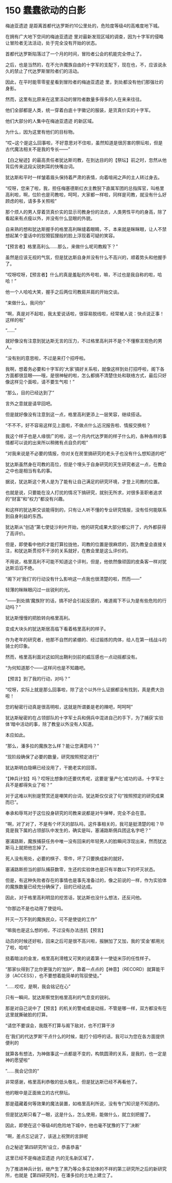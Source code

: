 # 150 蠢蠢欲动的白影

梅迪亚遗迹 是距离首都代达罗斯约10公里处的，危险度等级4的高难度地下城。

在拥有广大地下空间的梅迪亚遗迹 里对最新发现区域的调查，因为十字军的侵略让冒险者无法活动，处于完全没有开始的状态。

首都代达罗斯陷落过了一个月的时间，冒险者公会的机能完全停止了。

之后，也是当然的，在不允许魔族自由的十字军的支配下，现在也，不，应该说永久的禁止了代达罗斯冒险者们的活动。

因此，在平时能零零星星看到冒险者的梅迪亚遗迹 里，到处都没有他们那强壮的身影。

然而，这里有比原来在这里活动的冒险者数量多得多的人在来来往往。

他们全部都是人类，统一穿着白底十字徽记的服装，是货真价实的十字军。

他们大部分的人集中在梅迪亚遗迹 的新区域。

为什么，因为这里有他们的目标物。

“哎\~这个是这么回事啦，不好意思对不住啦，虽然知道是很厉害的祭坛啦，但是古代魔法相关不是我的专长——”

【白之秘迹】的最高责任者犹达斯司教，在到达目的的【祭坛】前之时，忽然从他背后传来这段尖锐刺耳的快嘴台词。

犹达斯和平时一样皱着眉头保持着严肃的表情，向着喧闹之声的主人转过身去。

“哎呀，您来了啦，我，担任梅塞德斯红衣主教猊下直属军团的总指挥官，叫格里高利啦，啊，位阶也是司教啦，呵呵，大家都一样啦，同样是司教，就没有什么好顾虑的啦，请多多关照啦”

那个烦人的男人穿着货真价实的显示司教身份的法衣，人类男性平均的身高，除了看起来有点瘦以外，并没有什么显眼的外貌。

自来熟的想和犹达斯握手的格里高利眯缝着眼睛，不，本来就是眯眯眼，让人不禁想起某个童话中的狡猾狐狸般的脸上浮现着可疑的笑容。

“【预言者】格里高利么……那么，来做什么呢司教殿下？”

虽然是应该无视的气氛，但是犹达斯自身并没有什么不高兴的，顺着势头和他握手了。

“哎呀哎呀，【预言者】什么的真是羞耻的外号啦，嘛，不过也是我自称的啦，哈哈！”

他一个人哈哈大笑，握手之后两位司教肩并肩的开始交谈。

“来做什么，我问你”

“啊，真是对不起啦，我太爱说话啦，很容易脱线啦，经常被人说：快点说正事！这样的啦”

“……”

就好像没有注意到犹达斯无言的压力，不过格里高利并不是个不懂察言观色的男人。

“没有别的意思啦，不过是来打个招呼啦。

我啊，想着务必要和十字军的‘大家’搞好关系啦，就像这样到处打招呼啦，阁下各方面都很显眼——哦，是很神秘的啦，怎么都搞不清楚住处和联络方式，最后只好像这样见个面啦，请不要生气啦！”

“那么，目的已经达到了”

言外之意就是请早回吧。

但是就好像没有注意到这一点，格里高利更添上一层笑容，继续搭话。

“不不不，好不容易这样见上面啦，不做点什么近况报告啦、情报交换啦？

我这个样子也是人缘很广的啦，这一个月内代达罗斯的样子什么的，各种各样的事情都可以说的出来所以稍微有点自负的啦”

“对我来说是不必要的情报，你对关在房里搞研究的老头子也没有什么想知道的吧”

犹达斯虽然身在司教的高位，但是个埋头于自身研究的天生研究者这一点，在教会之中也是相当有名的事。

据说，犹达斯这个男人是为了能有让自己满足的研究环境，才登上司教的位置。

也就是说，只要能在没人打扰的情况下搞研究，就别无所求，对很多圣职者追求的“财富”和“权力”都没有兴趣。

和这样的犹达斯交谈能得到的，只有让人听不懂的专业研究情报，没有任何能联系到自身利益的东西。

犹达斯从“创造”第七使徒沙利叶开始，他的研究成果大部分都公开了，内外都获得了高评价。

但是，即使看中他的才能打算拉拢他，司教的位置是很麻烦的，因为教皇会直接关注，和犹达斯贯彻不干涉的关系就好，在教会里是这么评价的。

不用说，格里高利不可能不知道这个评判，但是，他依然像顽固的皮条客一样对犹达斯滔滔不绝。

“阁下对‘我们’的行动没有什么影响这一点我也很清楚的啦，然而——”

轻薄的眯眯眼闪过一丝锐利的光。

“——到处搞‘魔族狩’的话，搞不好会引起反感的，难道阁下不认为是有些危险的行动吗？”

犹达斯慢慢的把脸转向格里高利。

变成大块头的犹达斯居高临下看着格里高利的样子。

作为老年的研究者，他那不自然的紧绷的、经过锻炼的肉体，给人在第一线战斗的骑士的印象。

然而，格里高利面对这如同出鞘利剑前的威压感也一点动摇都没有。

“为何知道那个——这样问也是不知趣吧。

【预言】到了我的行动，对吗？”

“哎呀，实际上就是那么回事啦，除了这个以外什么证据都没有找到，真是费大劲啦！

您的秘密行动真是很高明啦，这就是所谓姜是老的辣吧，呵呵呵”

犹达斯秘密的在占领部队的十字军士兵和佣兵中混进自己的手下，为了捕获‘实验体’暗中活动的事，除了教皇以外没有人知道。

本应如此。

“那么，潘多拉的魔族怎么样？能让您满意吗？”

“现阶段确保了必要的数量，研究按照预定进行”

犹达斯明白隐瞒已经没用了，干脆老实的回答。

“【神兵计划】吗？哎呀比想象的还要优秀呢，这要是‘量产化’成功的话，十字军士兵不是都得失业了啦？”

对于这难以判别是赞赏还是嘲笑的台词，犹达斯仅仅说了句“按照预定的研究成果而已”。

奉承和辱骂对于这位投身研究的司教来说都是对牛弹琴，完全不会在意。

“啊，对了对了，不是有个坏灭的部队吗，这件事相关的，我可是挺清楚的啦？毕竟是我下属的占领部队中发生的，确实是叫，塞浦路斯佣兵团这名字吧？”

塞浦路斯，魔族捕获任务中唯一没有回来的年轻男人的脸瞬间浮现出来，然而犹达斯马上就把他忘掉了。

死人没有用处，必要的棋子、零件，坏了只要换成新的就好。

塞浦路斯担当的部队捕获数零，生还的实验体也是只有半数以下的坏灭状态。

但是，有这种失败者存在的事情也是事先准备过的，像之前说的一样，作为实验体的魔族数量已经充分确保了，目的已经达成。

因此，对于格里高利明显的挖苦话，犹达斯也没什么想法，还反问他。

“你那边不是也动用了使徒吗。

歼灭一万不到的魔族民众，可不是使徒的工作”

“嘛我也是这么想的啦，不过没有办法违抗【预言】

动员的时候还好啦，回来之后可是很不高兴啦，报酬加了又加，我的‘奖金’都用光了啦，哈哈”

挠着暗淡的金发，格里高利滑稽又可笑的说着第十一使徒米莎的任性样子。

“那家伙得到了比你更强力的‘加护’，靠着一点点的【神意】（RECORD）就算能干涉（ACCESS），也不要想着能简单的驾驭使徒。”

“……哎哎，是啊，我会铭记在心”

只有一瞬间，犹达斯察觉到格里高利的气息变的锐利。

那是对自己说中了【预言】的机关的警戒或是动摇，不管是哪一样，双方都没有在这里就撕破脸的打算。

“请您不要误会，我既不打算与阁下敌对，也不打算干涉

在‘我们的代达罗斯’干点什么的时候，能打个招呼的话，我可以为您在各方面提供便利的

就算各有想法，为神做事这一点都是不变的，构筑圆滑的关系，是我的，也一定是神的愿望啦”

”……我会记住的“

非常感谢，格里高利恭敬的低头敬礼，但是犹达斯已经不再看他了。

他的眼中是正面耸立的古代祭坛。

那是蕴藏着何等效果的魔法装置，如格里高利所说，没有专门知识是不知道的。

但是犹达斯只看了一眼，这是什么，怎么使用，能做什么，就立刻把握了。

因此，即使在这个等级4的危险地下城中，他也毫不犹豫的下了‘决断’

”啊，差点忘记说了，该送上祝贺的言辞呢

白之秘迹‘第四研究所’设立，恭喜恭喜“

这里已经不是梅迪亚遗迹 内的无名新区域了，

为了推进神兵计划，继产生了黑乃等众多实验体的不祥的第三研究所之后的新研究所，也就是【第四研究所】，在潘多拉的土地上建立了。
